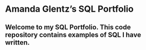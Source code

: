 # Amanda Glentz’s SQL Portfolio

## Welcome to my SQL Portfolio.  This code repository contains examples of SQL I have written. 
